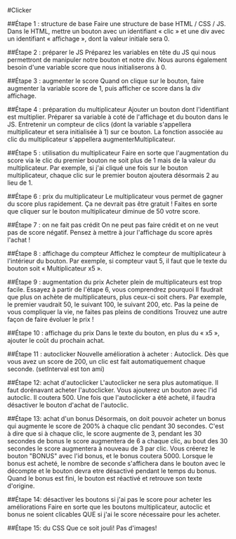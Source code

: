 #Clicker

##Étape 1 : structure de base
Faire une structure de base HTML / CSS / JS. Dans le HTML, mettre un bouton avec un identifiant « clic » et une div avec un identifiant « affichage », dont la valeur initiale sera 0.

##Étape 2 : préparer le JS
Préparez les variables en tête du JS qui nous permettront de manipuler notre bouton et notre div. Nous aurons également besoin d'une variable score que nous initialiserons à 0.

##Étape 3 : augmenter le score
Quand on clique sur le bouton, faire augmenter la variable score de 1, puis afficher ce score dans la div affichage.

##Étape 4 : préparation du multiplicateur
Ajouter un bouton dont l'identifiant est multiplier. Préparer sa variable à coté de l'affichage et du bouton dans le JS. Entretenir un compteur de clics (dont la variable s'appellera multiplicateur et sera initialisée à 1) sur ce bouton. La fonction associée au clic du multiplicateur s'appellera augmenterMultiplicateur.

##Étape 5 : utilisation du multiplicateur
Faire en sorte que l'augmentation du score via le clic du premier bouton ne soit plus de 1 mais de la valeur du multiplicateur. Par exemple, si j'ai cliqué une fois sur le bouton multiplicateur, chaque clic sur le premier bouton ajoutera désormais 2 au lieu de 1.

##Étape 6 : prix du multiplicateur
Le multiplicateur vous permet de gagner du score plus rapidement. Ça ne devrait pas être gratuit ! Faites en sorte que cliquer sur le bouton multiplicateur diminue de 50 votre score.

##Étape 7 : on ne fait pas crédit
On ne peut pas faire crédit et on ne veut pas de score négatif. Pensez à mettre à jour l'affichage du score après l'achat !

##Étape 8 : affichage du compteur
Affichez le compteur de multiplicateur à l'intérieur du bouton. Par exemple, si compteur vaut 5, il faut que le texte du bouton soit « Multiplicateur x5 ».

##Étape 9 : augmentation du prix
Acheter plein de multiplicateurs est trop facile. Essayez à partir de l'étape 6, vous comprendrez pourquoi  Il faudrait que plus on achète de multiplicateurs, plus ceux-ci soit chers.
Par exemple, le premier vaudrait 50, le suivant 100, le suivant 200, etc. Pas la peine de vous compliquer la vie, ne faites pas pleins de conditions  Trouvez une autre façon de faire évoluer le prix !

##Étape 10 : affichage du prix
Dans le texte du bouton, en plus du « x5 », ajouter le coût du prochain achat.

##Étape 11 : autoclicker
Nouvelle amélioration à acheter : Autoclick. Dès que vous avez un score de 200, un clic est fait automatiquement chaque seconde. (setInterval est ton ami)

##Étape 12: achat d'autoclicker
L'autoclicker ne sera plus automatique. Il faut dorénavant acheter l'autoclicker. Vous ajouterez un bouton avec l'id autoclic. Il coutera 500. Une fois que l'autoclicker a été acheté, il faudra désactiver le bouton d'achat de l'autoclic.

##Étape 13: achat d'un bonus
Désormais, on doit pouvoir acheter un bonus qui augmente le score de 200% à chaque clic pendant 30 secondes. C'est à dire que si à chaque clic, le score augmente de 3, pendant les 30 secondes de bonus le score augmentera de 6 a chaque clic, au bout des 30 secondes le score augmentera à nouveau de 3 par clic.
Vous créerez le bouton "BONUS" avec l'id bonus, et le bonus coutera 5000. Lorsque le bonus est acheté, le nombre de seconde s'affichera dans le bouton avec le décompte et le bouton devra etre désactivé pendant le temps du bonus. Quand le bonus est fini, le bouton est réactivé et retrouve son texte d'origine.

##Étape 14: désactiver les boutons si j'ai pas le score pour acheter les améliorations
Faire en sorte que les boutons multiplicateur, autoclic et bonus ne soient clicables QUE si j'ai le score nécessaire pour les acheter.

##Étape 15: du CSS
Que ce soit jouli! Pas d'images!
